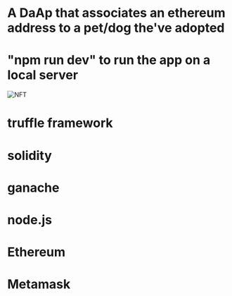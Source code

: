 
# A DaAp that associates an ethereum address to a pet/dog the've adopted
# "npm run dev" to run the app on a local server
![NFT](https://user-images.githubusercontent.com/69304233/121695242-8d273800-cad3-11eb-8d80-9dd1902ebd9b.PNG)

# truffle framework
# solidity
# ganache
# node.js
# Ethereum
# Metamask
